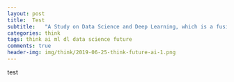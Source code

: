 ```yaml
---
layout: post
title:  Test
subtitle:   "A Study on Data Science and Deep Learning, which is a fusion of diverse disciplines"
categories: think
tags: think ai ml dl data science future
comments: true
header-img: img/think/2019-06-25-think-future-ai-1.png
---
```


test 
